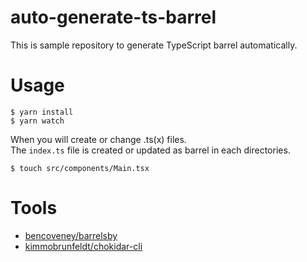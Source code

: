 # auto-generate-ts-barrel

This is sample repository to generate TypeScript barrel automatically.

# Usage

```
$ yarn install
$ yarn watch
```

When you will create or change .ts(x) files.  
The `index.ts` file is created or updated as barrel in each directories.

```
$ touch src/components/Main.tsx
```

# Tools 

* [bencoveney/barrelsby](https://github.com/bencoveney/barrelsby)
* [kimmobrunfeldt/chokidar-cli](https://github.com/kimmobrunfeldt/chokidar-cli)

